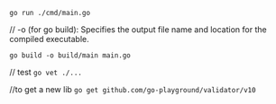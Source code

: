 ```go run ./cmd/main.go```

// -o (for go build): Specifies the output file name and location for the compiled executable.

```go build -o build/main main.go```

// test
```go vet ./...```

//to get a new lib
```go get github.com/go-playground/validator/v10```
